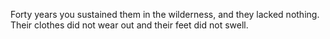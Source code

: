 Forty years you sustained them in the wilderness, and they lacked nothing. Their clothes did not wear out and their feet did not swell.
